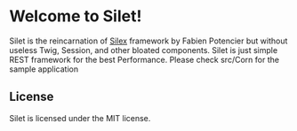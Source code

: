 # Welcome to Silet!

Silet is the reincarnation of [Silex](https://symfony.com/blog/the-end-of-silex) framework by Fabien Potencier but without useless Twig, Session, and other bloated components. Silet is just simple REST framework for the best Performance. 
Please check src/Corn for the sample application

## License

[](https://github.com/silexphp/Silex#license)

Silet is licensed under the MIT license.
